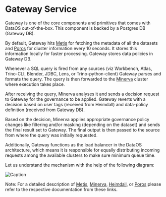 # Gateway Service

Gateway is one of the core components and primitives that comes with DataOS out-of-the-box. This component is backed by a Postgres DB (Gateway DB).

By default, Gateway hits [Metis](../../Ontology/Metis.md) for fetching the metadata of all the datasets and [Poros](../../About%20DataOS.md) for cluster information every 10 seconds. It stores this information locally for faster processing.  Gateway stores data policies in Gateway DB.

Whenever a SQL query is fired from any sources (viz Workbench, Atlas, Trino-CLI, Blender, JDBC, Lens, or Trino-python-client) Gateway parses and formats the query. The query is then forwarded to the [Minerva](../../Analytics/Minerva.md) cluster where execution takes place.

After receiving the query, Minerva analyses it and sends a decision request to Gateway for the governance to be applied. Gateway reverts with a decision based on user tags (received from Heimdall) and data-policy definition (received from Gateway DB).

Based on the decision, Minerva applies appropriate governance policy changes like filtering and/or masking (depending on the dataset) and sends the final result set to Gateway. The final output is then passed to the source from where the query was initially requested.

Additionally, Gateway functions as the load balancer in the DataOS architecture, which means it is responsible for equally distributing incoming requests among the available clusters to make sure minimum queue time.

Let us understand the mechanism with the help of the following diagram:

<img src="Gateway%20Service/MicrosoftTeams-image_(4).png"
        alt="Caption"
        style="display: block; margin: auto" />

Note: For a detailed description of [Metis](../../Ontology/Metis.md), [Minerva](../../Analytics/Minerva.md), [Heimdall](../Heimdall%20Capabilities.md), or [Poros](../../About%20DataOS.md) please refer to the respective documentation from these links.